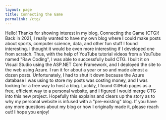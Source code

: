 ```yaml
---
layout: page
title: Connecting the Game
permalink: /ctg/
---
```


Hello! Thanks for showing interest in my blog, Connecting the Game (CTG)! Back in 2021, I really wanted to have my own blog where I could make posts about
sports, computer science, data, and other fun stuff I found interesting. I thought it would be even more interesting if I developed one from scratch. Thus, with
the help of YouTube tutorial videos from a YouTube named "Raw Coding", I was able to successfully build CTG. I built it on Visual Studio using the ASP.NET Core
Framework, and I deployed the site to the web using Azure. I ran it for about a year or so and made almost a dozen posts. 
Unfortunately, I had to shut it down because the Azure database I was using to store my posts was costing money, and I was looking for a free way to host a blog.
Luckily, I found GitHub pages as a free, efficient way to a personal website, and I figured I would merge CTG into this new project. Hopefully this explains and
clears up the story as to why my personal website is infused with a "pre-existing" blog. If you have any more questions about my blog or how I originally made it,
please reach out! I hope you enjoy!

